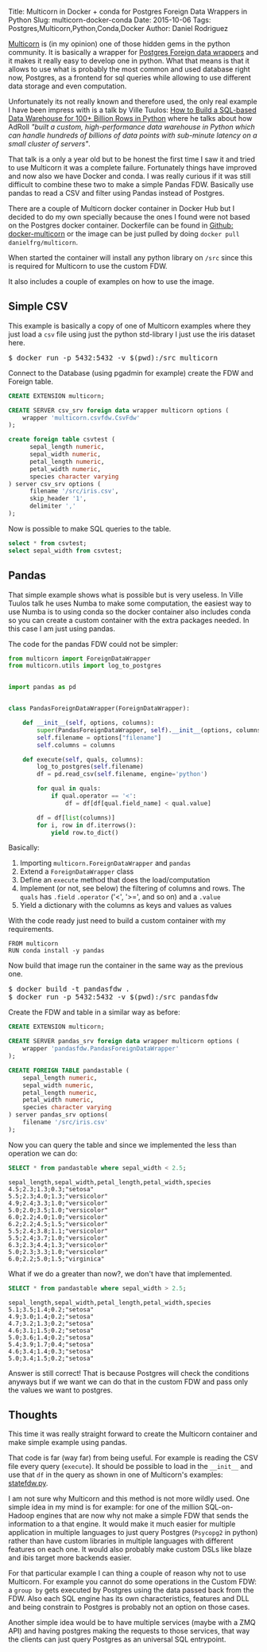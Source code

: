 Title: Multicorn in Docker + conda for Postgres Foreign Data Wrappers in Python
Slug: multicorn-docker-conda
Date: 2015-10-06
Tags: Postgres,Multicorn,Python,Conda,Docker
Author: Daniel Rodriguez

[Multicorn](http://multicorn.org/) is (in my opinion) one of those hidden gems in the python community.
It is basically a wrapper for [Postgres Foreign data wrappers](https://wiki.postgresql.org/wiki/Foreign_data_wrappers)
and it makes it really easy to develop one in python.
What that means is that it allows to use what is probably the most common and used database right now,
Postgres, as a frontend for sql queries while allowing to use different data storage and even computation.

Unfortunately its not really known and therefore used, the only real example I have been impress
with is a talk by Ville Tuulos: [How to Build a SQL-based Data Warehouse for 100+ Billion Rows in Python](https://www.youtube.com/watch?v=xnfnv6WT1Ng)
where he talks about how AdRoll *"built a custom, high-performance data warehouse in Python which
can handle hundreds of billions of data points with sub-minute latency on a small cluster of servers"*.

That talk is a only a year old but to be honest the first time I saw it and tried to use Multicorn it was a complete failure.
Fortunately things have improved and now also we have Docker and conda.
I was really curious if it was still difficult to combine these two to make a simple Pandas FDW.
Basically use pandas to read a CSV and filter using Pandas instead of Postgres.

There are a couple of Multicorn docker container in Docker Hub but I decided to do my own specially
because the ones I found were not based on the Postgres docker container.
Dockerfile can be found in [Github: docker-multicorn](https://github.com/danielfrg/docker-multicorn)
or the image can be just pulled by doing `docker pull danielfrg/multicorn`.

When started the container will install any python library on `/src` since this is required for Multicorn to use the custom FDW.

It also includes a couple of examples on how to use the image.

## Simple CSV

This example is basically a copy of one of Multicorn examples
where they just load a `csv` file using just the python std-library I just use the iris dataset here.

<div class="codehilite">
<pre class="bash">
$ docker run -p 5432:5432 -v $(pwd):/src multicorn
</div>
</pre>

Connect to the Database (using pgadmin for example) create the FDW and Foreign table.

```sql
CREATE EXTENSION multicorn;

CREATE SERVER csv_srv foreign data wrapper multicorn options (
    wrapper 'multicorn.csvfdw.CsvFdw'
);

create foreign table csvtest (
      sepal_length numeric,
      sepal_width numeric,
      petal_length numeric,
      petal_width numeric,
      species character varying
) server csv_srv options (
      filename '/src/iris.csv',
      skip_header '1',
      delimiter ','
);
```

Now is possible to make SQL queries to the table.

```sql
select * from csvtest;
select sepal_width from csvtest;
```

## Pandas

That simple example shows what is possible but is very useless. In Ville Tuulos talk he uses Numba
to make some computation, the easiest way to use Numba is to using conda so the docker container
also includes conda so you can create a custom container with the extra packages needed.
In this case I am just using pandas.

The code for the pandas FDW could not be simpler:

```python
from multicorn import ForeignDataWrapper
from multicorn.utils import log_to_postgres


import pandas as pd


class PandasForeignDataWrapper(ForeignDataWrapper):

    def __init__(self, options, columns):
        super(PandasForeignDataWrapper, self).__init__(options, columns)
        self.filename = options["filename"]
        self.columns = columns

    def execute(self, quals, columns):
        log_to_postgres(self.filename)
        df = pd.read_csv(self.filename, engine='python')

        for qual in quals:
            if qual.operator == '<':
                df = df[df[qual.field_name] < qual.value]

        df = df[list(columns)]
        for i, row in df.iterrows():
            yield row.to_dict()

```

Basically:

1. Importing `multicorn.ForeignDataWrapper` and `pandas`
2. Extend a `ForeignDataWrapper` class
3. Define an `execute` method that does the load/computation
4. Implement (or not, see below) the filtering of columns and rows. The `quals` has `.field` `.operator` ('<', '>=', and so on) and a `.value`
5. Yield a dictionary with the columns as keys and values as values

With the code ready just need to build a custom container with my requirements.

```docker
FROM multicorn
RUN conda install -y pandas
```

Now build that image run the container in the same way as the previous one.

<div class="codehilite">
<pre class="bash">
$ docker build -t pandasfdw .
$ docker run -p 5432:5432 -v $(pwd):/src pandasfdw
</div>
</pre>

Create the FDW and table in a similar way as before:

```sql
CREATE EXTENSION multicorn;

CREATE SERVER pandas_srv foreign data wrapper multicorn options (
    wrapper 'pandasfdw.PandasForeignDataWrapper'
);

CREATE FOREIGN TABLE pandastable (
    sepal_length numeric,
    sepal_width numeric,
    petal_length numeric,
    petal_width numeric,
    species character varying
) server pandas_srv options(
    filename '/src/iris.csv'
);
```

Now you can query the table and since we implemented the less than operation we can do:

```sql
SELECT * from pandastable where sepal_width < 2.5;
```

```
sepal_length,sepal_width,petal_length,petal_width,species
4.5;2.3;1.3;0.3;"setosa"
5.5;2.3;4.0;1.3;"versicolor"
4.9;2.4;3.3;1.0;"versicolor"
5.0;2.0;3.5;1.0;"versicolor"
6.0;2.2;4.0;1.0;"versicolor"
6.2;2.2;4.5;1.5;"versicolor"
5.5;2.4;3.8;1.1;"versicolor"
5.5;2.4;3.7;1.0;"versicolor"
6.3;2.3;4.4;1.3;"versicolor"
5.0;2.3;3.3;1.0;"versicolor"
6.0;2.2;5.0;1.5;"virginica"
```

What if we do a greater than now?, we don't have that implemented.

```sql
SELECT * from pandastable where sepal_width > 2.5;
```

```
sepal_length,sepal_width,petal_length,petal_width,species
5.1;3.5;1.4;0.2;"setosa"
4.9;3.0;1.4;0.2;"setosa"
4.7;3.2;1.3;0.2;"setosa"
4.6;3.1;1.5;0.2;"setosa"
5.0;3.6;1.4;0.2;"setosa"
5.4;3.9;1.7;0.4;"setosa"
4.6;3.4;1.4;0.3;"setosa"
5.0;3.4;1.5;0.2;"setosa"
```

Answer is still correct! That is because Postgres will check the conditions anyways but
if we want we can do that in the custom FDW and pass only the values we want to postgres.

## Thoughts

This time it was really straight forward to create the Multicorn container and make simple example using pandas.

That code is far (way far) from being useful. For example is reading the CSV file every query (`execute`).
It should be possible to load in the `__init__` and use that `df` in the query as shown in one of Multicorn's examples: [statefdw.py](https://github.com/Kozea/Multicorn/blob/master/python/multicorn/statefdw.py).

I am not sure why Multicorn and this method is not more wildly used.
One simple idea in my mind is for example: for one of the million SQL-on-Hadoop engines that are
now why not make a simple FDW that sends the information to a that engine.
It would make it much easier for multiple application in multiple languages to just query Postgres
(`Psycopg2` in python) rather than have custom libraries in multiple languages with different features on each one.
It would also probably make custom DSLs like blaze and ibis target more backends easier.

For that particular example I can thing a couple of reason why not to use Multicorn.
For example you cannot do some operations in the Custom FDW:
a `group by` gets executed by Postgres using the data passed back from the FDW.
Also each SQL engine has its own characteristics, features and DLL and being constrain to Postgres
is probably not an option on those cases.

Another simple idea would be to have multiple services (maybe with a ZMQ API) and having postgres making
the requests to those services, that way the clients can just query Postgres as an universal SQL entrypoint.
